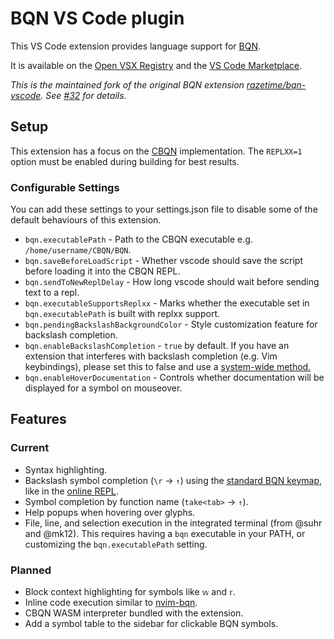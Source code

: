 # BQN VS Code plugin

This VS Code extension provides language support for [BQN].

It is available on the [Open VSX Registry] and the [VS Code Marketplace].

_This is the maintained fork of the original BQN extension [razetime/bqn-vscode](https://github.com/razetime/bqn-vscode). See [#32](https://github.com/razetime/bqn-vscode/issues/32) for details._

## Setup
This extension has a focus on the [CBQN] implementation. The `REPLXX=1` option
must be enabled during building for best results.

### Configurable Settings
You can add these settings to your settings.json file to disable some of the default behaviours of this extension.
- `bqn.executablePath` - Path to the CBQN executable e.g.
  `/home/username/CBQN/BQN`.
- `bqn.saveBeforeLoadScript` - Whether vscode should save the script before
   loading it into the CBQN REPL.
- `bqn.sendToNewReplDelay` - How long vscode should wait before sending text to
   a repl.
- `bqn.executableSupportsReplxx` - Marks whether the executable set in
   `bqn.executablePath` is built with replxx support.
- `bqn.pendingBackslashBackgroundColor` - Style customization feature for
   backslash completion.
- `bqn.enableBackslashCompletion` - `true` by default. If you have an extension 
   that interferes with backslash completion (e.g. Vim keybindings), please set
   this to false and use a
   [system-wide method.](https://mlochbaum.github.io/BQN/editors/#system-wide)
- `bqn.enableHoverDocumentation` - Controls whether documentation will be
   displayed for a symbol on mouseover.

## Features

### Current

- Syntax highlighting.
- Backslash symbol completion (`\r` -> `↑`) using the [standard BQN keymap],
  like in the [online REPL].
- Symbol completion by function name (`take<tab>` -> `↑`).
- Help popups when hovering over glyphs.
- File, line, and selection execution in the integrated terminal (from @suhr and @mk12). This requires having a `bqn` executable in your PATH, or customizing the `bqn.executablePath` setting.

### Planned

- Block context highlighting for symbols like `𝕨` and `𝕣`.
- Inline code execution similar to [nvim-bqn].
- CBQN WASM interpreter bundled with the extension.
- Add a symbol table to the sidebar for clickable BQN symbols.

[BQN]: https://mlochbaum.github.io/BQN/
[CBQN]: https://github.com/dzaima/CBQN
[Open VSX Registry]: https://open-vsx.org/extension/mk12/bqn
[VS Code Marketplace]: https://marketplace.visualstudio.com/items?itemName=mk12.bqn
[Standard BQN keymap]: https://mlochbaum.github.io/BQN/keymap.html
[online REPL]: https://mlochbaum.github.io/BQN/try.html
[nvim-bqn]: https://git.sr.ht/~detegr/nvim-bqn
